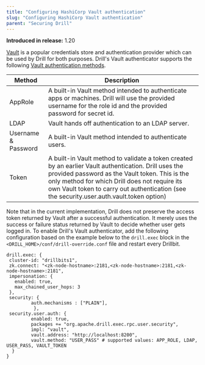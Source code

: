 ```yaml
---
title: "Configuring HashiCorp Vault authentication"
slug: "Configuring HashiCorp Vault authentication"
parent: "Securing Drill"
---
```


**Introduced in release:** 1.20

[Vault](https://www.vaultproject.io/) is a popular credentials store and authentication provider which can be used by Drill for both purposes. Drill's Vault authenticator supports the following [Vault authentication methods](https://www.vaultproject.io/docs/auth).

| Method              | Description                                                                                                                                                                                                                                                                                         |
| ------------------- | --------------------------------------------------------------------------------------------------------------------------------------------------------------------------------------------------------------------------------------------------------------------------------------------------- |
| AppRole             | A built-in Vault method intended to authenticate apps or machines. Drill will use the provided username for the role id and the provided password for secret id.                                                                                                                                      |
| LDAP                | Vault hands off authentication to an LDAP server.                                                                                                                                                                                                                                                   |
| Username & Password | A built-in Vault method intended to authenticate users.                                                                                                                                                                                                                                               |
| Token               | A built-in Vault method to validate a token created by an earlier Vault authentication. Drill uses the provided password as the Vault token. This is the only method for which Drill does not require its own Vault token to carry out authentication (see the security.user.auth.vault.token option) |

Note that in the current implementation, Drill does not preserve the access token returned by Vault after a successful authentication.  It merely uses the success or failure status returned by Vault to decide whether user gets logged in.  To enable Drill's Vault authenticator, add the following configuration based on the example below to the `drill.exec` block in the `<DRILL_HOME>/conf/drill-override.conf` file and restart every Drillbit.

```hocon
drill.exec: {
 cluster-id: "drillbits1",
 zk.connect: "<zk-node-hostname>:2181,<zk-node-hostname>:2181,<zk-node-hostname>:2181",
 impersonation: {
   enabled: true,
   max_chained_user_hops: 3
 },
 security: {
         auth.mechanisms : ["PLAIN"],
          },
 security.user.auth: {
         enabled: true,
         packages += "org.apache.drill.exec.rpc.user.security",
         impl: "vault",
         vault.address: "http://localhost:8200",
         vault.method: "USER_PASS" # supported values: APP_ROLE, LDAP, USER_PASS, VAULT_TOKEN
  }
}
```
